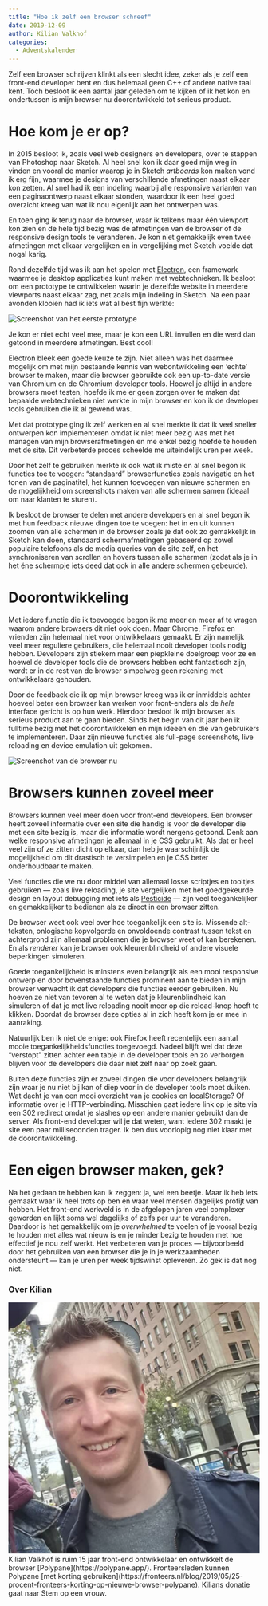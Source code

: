 ```yaml
---
title: "Hoe ik zelf een browser schreef"
date: 2019-12-09
author: Kilian Valkhof
categories: 
  - Adventskalender
---
```

Zelf een browser schrijven klinkt als een slecht idee, zeker als je zelf een front-end developer bent en dus helemaal geen C++ of andere native taal kent. Toch besloot ik een aantal jaar geleden om te kijken of ik het kon en ondertussen is mijn browser nu doorontwikkeld tot serieus product.

# Hoe kom je er op?

In 2015 besloot ik, zoals veel web designers en developers, over te stappen van Photoshop naar Sketch. Al heel snel kon ik daar goed mijn weg in vinden en vooral de manier waarop je in Sketch *artboards* kon maken vond ik erg fijn, waarmee je designs van verschillende afmetingen naast elkaar kon zetten. Al snel had ik een indeling waarbij alle responsive varianten van een paginaontwerp naast elkaar stonden, waardoor ik een heel goed overzicht kreeg van wat ik nou eigenlijk aan het ontwerpen was.

En toen ging ik terug naar de browser, waar ik telkens maar één viewport kon zien en de hele tijd bezig was de afmetingen van de browser of de responsive design tools te veranderen. Je kon niet gemakkelijk even twee afmetingen met elkaar vergelijken en in vergelijking met Sketch voelde dat nogal karig.

Rond dezelfde tijd was ik aan het spelen met [Electron](https://electronjs.org/), een framework waarmee je desktop applicaties kunt maken met webtechnieken. Ik besloot om een prototype te ontwikkelen waarin je dezelfde website in meerdere viewports naast elkaar zag, net zoals mijn indeling in Sketch. Na een paar avonden klooien had ik iets wat al best fijn werkte:

![Screenshot van het eerste prototype](https://fronteers.nl/_img/adventskalender/eigen-browser/screenshot-polypane-prototype.png)

Je kon er niet echt veel mee, maar je kon een URL invullen en die werd dan getoond in meerdere afmetingen. Best cool!

Electron bleek een goede keuze te zijn. Niet alleen was het daarmee mogelijk om met mijn bestaande kennis van webontwikkeling een ‘echte’ browser te maken, maar die browser gebruikte ook een up-to-date versie van Chromium en de Chromium developer tools. Hoewel je altijd in andere browsers moet testen, hoefde ik me er geen zorgen over te maken dat bepaalde webtechnieken niet werkte in mijn browser en kon ik de developer tools gebruiken die ik al gewend was.

Met dat prototype ging ik zelf werken en al snel merkte ik dat ik veel sneller ontwerpen kon implementeren omdat ik niet meer bezig was met het managen van mijn browserafmetingen en me enkel bezig hoefde te houden met de site. Dit verbeterde proces scheelde me uiteindelijk uren per week.

Door het zelf te gebruiken merkte ik ook wat ik miste en al snel begon ik functies toe te voegen: “standaard” browserfuncties zoals navigatie en het tonen van de paginatitel, het kunnen toevoegen van nieuwe schermen en de mogelijkheid om screenshots maken van alle schermen samen (ideaal om naar klanten te sturen).

Ik besloot de browser te delen met andere developers en al snel begon ik met hun feedback nieuwe dingen toe te voegen: het in en uit kunnen zoomen van alle schermen in de browser zoals je dat ook zo gemakkelijk in Sketch kan doen, standaard schermafmetingen gebaseerd op zowel populaire telefoons als de media queries van de site zelf, en het synchroniseren van scrollen en hovers tussen alle schermen (zodat als je in het éne schermpje iets deed dat ook in alle andere schermen gebeurde).

# Doorontwikkeling

Met iedere functie die ik toevoegde begon ik me meer en meer af te vragen waarom andere browsers dit niet ook doen. Maar Chrome, Firefox en vrienden zijn helemaal niet voor ontwikkelaars gemaakt. Er zijn namelijk veel meer reguliere gebruikers, die helemaal nooit developer tools nodig hebben. Developers zijn stiekem maar een piepkleine doelgroep voor ze en hoewel de developer tools die de browsers hebben echt fantastisch zijn, wordt er in de rest van de browser simpelweg geen rekening met ontwikkelaars gehouden.

Door de feedback die ik op mijn browser kreeg was ik er inmiddels achter hoeveel beter een browser kan werken voor front-enders als de *hele* interface gericht is op hun werk. Hierdoor besloot ik mijn browser als serieus product aan te gaan bieden. Sinds het begin van dit jaar ben ik fulltime bezig met het doorontwikkelen en mijn ideeën en die van gebruikers te implementeren. Daar zijn nieuwe functies als full-page screenshots, live reloading en device emulation uit gekomen.

![Screenshot van de browser nu](https://fronteers.nl/_img/adventskalender/eigen-browser/screenshot-polypane-now.png)

# Browsers kunnen zoveel meer

Browsers kunnen veel meer doen voor front-end developers. Een browser heeft zoveel informatie over een site die handig is voor de developer die met een site bezig is, maar die informatie wordt nergens getoond. Denk aan welke responsive afmetingen je allemaal in je CSS gebruikt. Als dat er heel veel zijn of ze zitten dicht op elkaar, dan heb je waarschijnlijk de mogelijkheid om dit drastisch te versimpelen en je CSS beter onderhoudbaar te maken.

Veel functies die we nu door middel van allemaal losse scriptjes en tooltjes gebruiken — zoals live reloading, je site vergelijken met het goedgekeurde design en layout debugging met iets als [Pesticide](http://pesticide.io/) — zijn veel toegankelijker en gemakkelijker te bedienen als ze direct in een browser zitten.

De browser weet ook veel over hoe toegankelijk een site is. Missende alt-teksten, onlogische kopvolgorde en onvoldoende contrast tussen tekst en achtergrond zijn allemaal problemen die je browser weet of kan berekenen. En als *renderer* kan je browser ook kleurenblindheid of andere visuele beperkingen simuleren.

Goede toegankelijkheid is minstens even belangrijk als een mooi responsive ontwerp en door bovenstaande functies prominent aan te bieden in mijn browser verwacht ik dat developers die functies eerder gebruiken. Nu hoeven ze niet van tevoren al te weten dat je kleurenblindheid kan simuleren of dat je met live reloading nooit meer op die reload-knop hoeft te klikken. Doordat de browser deze opties al in zich heeft kom je er mee in aanraking.

Natuurlijk ben ik niet de enige: ook Firefox heeft recentelijk een aantal mooie toegankelijkheidsfuncties toegevoegd. Nadeel blijft wel dat deze “verstopt” zitten achter een tabje in de developer tools en zo verborgen blijven voor de developers die daar niet zelf naar op zoek gaan.

Buiten deze functies zijn er zoveel dingen die voor developers belangrijk zijn waar je nu niet bij kan of diep voor in de developer tools moet duiken. Wat dacht je van een mooi overzicht van je cookies en localStorage? Of informatie over je HTTP-verbinding. Misschien gaat iedere link op je site via een 302 redirect omdat je slashes op een andere manier gebruikt dan de server. Als front-end developer wil je dat weten, want iedere 302 maakt je site een paar milliseconden trager. Ik ben dus voorlopig nog niet klaar met de doorontwikkeling.

# Een eigen browser maken, gek?

Na het gedaan te hebben kan ik zeggen: ja, wel een beetje. Maar ik heb iets gemaakt waar ik heel trots op ben en waar veel mensen dagelijks profijt van hebben. Het front-end werkveld is in de afgelopen jaren veel complexer geworden en lijkt soms wel dagelijks of zelfs per uur te veranderen. Daardoor is het gemakkelijk om je *overwhelmed* te voelen of je vooral bezig te houden met alles wat nieuw is en je minder bezig te houden met hoe effectief je nou zelf werkt. Het verbeteren van je proces — bijvoorbeeld door het gebruiken van een browser die je in je werkzaamheden ondersteunt — kan je uren per week tijdswinst opleveren. Zo gek is dat nog niet.

### Over Kilian
<img src="/_img/adventskalender/eigen-browser/kilian.png" alt="Foto van Kilian" class="floating-portrait">
Kilian Valkhof is ruim 15 jaar front-end ontwikkelaar en ontwikkelt de browser [Polypane](https://polypane.app/). Fronteersleden kunnen Polypane [met korting gebruiken](https://fronteers.nl/blog/2019/05/25-procent-fronteers-korting-op-nieuwe-browser-polypane).
Kilians donatie gaat naar Stem op een vrouw.
